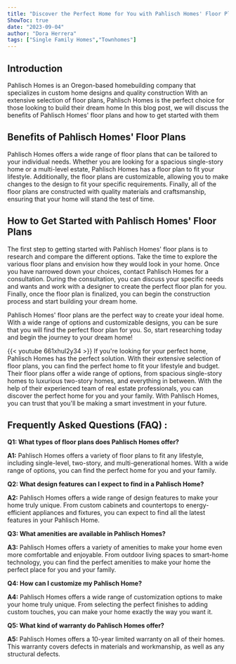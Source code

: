 ```yaml
---
title: "Discover the Perfect Home for You with Pahlisch Homes' Floor Plans!"
ShowToc: true 
date: "2023-09-04"
author: "Dora Herrera" 
tags: ["Single Family Homes","Townhomes"]
---
```

## Introduction

Pahlisch Homes is an Oregon-based homebuilding company that specializes in custom home designs and quality construction With an extensive selection of floor plans, Pahlisch Homes is the perfect choice for those looking to build their dream home In this blog post, we will discuss the benefits of Pahlisch Homes' floor plans and how to get started with them

## Benefits of Pahlisch Homes' Floor Plans

Pahlisch Homes offers a wide range of floor plans that can be tailored to your individual needs. Whether you are looking for a spacious single-story home or a multi-level estate, Pahlisch Homes has a floor plan to fit your lifestyle. Additionally, the floor plans are customizable, allowing you to make changes to the design to fit your specific requirements. Finally, all of the floor plans are constructed with quality materials and craftsmanship, ensuring that your home will stand the test of time.

## How to Get Started with Pahlisch Homes' Floor Plans

The first step to getting started with Pahlisch Homes' floor plans is to research and compare the different options. Take the time to explore the various floor plans and envision how they would look in your home. Once you have narrowed down your choices, contact Pahlisch Homes for a consultation. During the consultation, you can discuss your specific needs and wants and work with a designer to create the perfect floor plan for you. Finally, once the floor plan is finalized, you can begin the construction process and start building your dream home.

Pahlisch Homes' floor plans are the perfect way to create your ideal home. With a wide range of options and customizable designs, you can be sure that you will find the perfect floor plan for you. So, start researching today and begin the journey to your dream home!

{{< youtube 661xhuI2y34 >}} 
If you're looking for your perfect home, Pahlisch Homes has the perfect solution. With their extensive selection of floor plans, you can find the perfect home to fit your lifestyle and budget. Their floor plans offer a wide range of options, from spacious single-story homes to luxurious two-story homes, and everything in between. With the help of their experienced team of real estate professionals, you can discover the perfect home for you and your family. With Pahlisch Homes, you can trust that you'll be making a smart investment in your future.

## Frequently Asked Questions (FAQ) :
**Q1: What types of floor plans does Pahlisch Homes offer?**

**A1:** Pahlisch Homes offers a variety of floor plans to fit any lifestyle, including single-level, two-story, and multi-generational homes. With a wide range of options, you can find the perfect home for you and your family.

**Q2: What design features can I expect to find in a Pahlisch Home?**

**A2:** Pahlisch Homes offers a wide range of design features to make your home truly unique. From custom cabinets and countertops to energy-efficient appliances and fixtures, you can expect to find all the latest features in your Pahlisch Home.

**Q3: What amenities are available in Pahlisch Homes?**

**A3:** Pahlisch Homes offers a variety of amenities to make your home even more comfortable and enjoyable. From outdoor living spaces to smart-home technology, you can find the perfect amenities to make your home the perfect place for you and your family.

**Q4: How can I customize my Pahlisch Home?**

**A4:** Pahlisch Homes offers a wide range of customization options to make your home truly unique. From selecting the perfect finishes to adding custom touches, you can make your home exactly the way you want it.

**Q5: What kind of warranty do Pahlisch Homes offer?**

**A5:** Pahlisch Homes offers a 10-year limited warranty on all of their homes. This warranty covers defects in materials and workmanship, as well as any structural defects.



